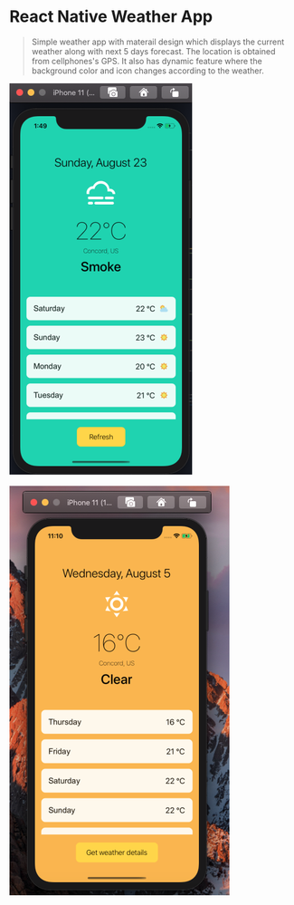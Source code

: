 # React Native Weather App

> Simple weather app with materail design which displays the current weather along with next 5 days forecast. The location is obtained from cellphones's GPS. It also has dynamic feature where the background color and icon changes according to the weather.

<div style="align:center">
  <img src ="/Screenshot_1.png"/>
</div>
<br>
<div style="align:center">
  <img src ="/Screenshot_2.png"/>
</div>
